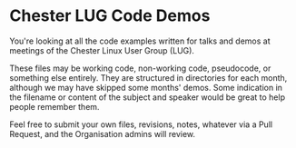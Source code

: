 # Chester LUG Code Demos

You're looking at all the code examples written for talks and demos
at meetings of the Chester Linux User Group (LUG).

These files may be working code, non-working code, pseudocode, or
something else entirely. They are structured in directories for each
month, although we may have skipped some months' demos. Some
indication in the filename or content of the subject and speaker would
be great to help people remember them.

Feel free to submit your own files, revisions, notes, whatever via
a Pull Request, and the Organisation admins will review.
